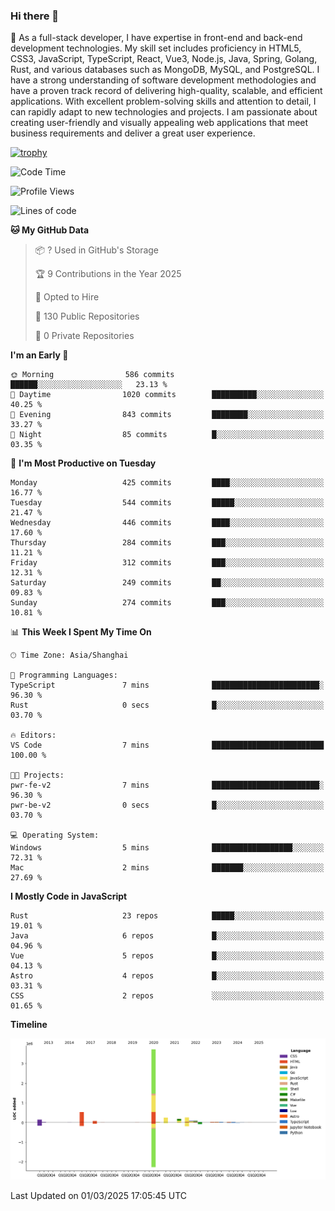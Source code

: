 ### Hi there 👋

🌱 As a full-stack developer, I have expertise in front-end and back-end development technologies. My skill set includes proficiency in HTML5, CSS3, JavaScript, TypeScript, React, Vue3, Node.js, Java, Spring, Golang, Rust, and various databases such as MongoDB, MySQL, and PostgreSQL. I have a strong understanding of software development methodologies and have a proven track record of delivering high-quality, scalable, and efficient applications. With excellent problem-solving skills and attention to detail, I can rapidly adapt to new technologies and projects. I am passionate about creating user-friendly and visually appealing web applications that meet business requirements and deliver a great user experience.

[![trophy](https://github-profile-trophy.vercel.app/?username=elton&rank=SECRET,SSS,SS,S,AAA,AA,A&theme=onedark&no-frame=true&margin-w=10)](https://github.com/ryo-ma/github-profile-trophy)

<!--START_SECTION:waka-->
![Code Time](http://img.shields.io/badge/Code%20Time-1%2C433%20hrs%207%20mins-blue)

![Profile Views](http://img.shields.io/badge/Profile%20Views-3-blue)

![Lines of code](https://img.shields.io/badge/From%20Hello%20World%20I%27ve%20Written-5.6%20million%20lines%20of%20code-blue)

**🐱 My GitHub Data** 

> 📦 ? Used in GitHub's Storage 
 > 
> 🏆 9 Contributions in the Year 2025
 > 
> 💼 Opted to Hire
 > 
> 📜 130 Public Repositories 
 > 
> 🔑 0 Private Repositories 
 > 
**I'm an Early 🐤** 

```text
🌞 Morning                586 commits         ██████░░░░░░░░░░░░░░░░░░░   23.13 % 
🌆 Daytime                1020 commits        ██████████░░░░░░░░░░░░░░░   40.25 % 
🌃 Evening                843 commits         ████████░░░░░░░░░░░░░░░░░   33.27 % 
🌙 Night                  85 commits          █░░░░░░░░░░░░░░░░░░░░░░░░   03.35 % 
```
📅 **I'm Most Productive on Tuesday** 

```text
Monday                   425 commits         ████░░░░░░░░░░░░░░░░░░░░░   16.77 % 
Tuesday                  544 commits         █████░░░░░░░░░░░░░░░░░░░░   21.47 % 
Wednesday                446 commits         ████░░░░░░░░░░░░░░░░░░░░░   17.60 % 
Thursday                 284 commits         ███░░░░░░░░░░░░░░░░░░░░░░   11.21 % 
Friday                   312 commits         ███░░░░░░░░░░░░░░░░░░░░░░   12.31 % 
Saturday                 249 commits         ██░░░░░░░░░░░░░░░░░░░░░░░   09.83 % 
Sunday                   274 commits         ███░░░░░░░░░░░░░░░░░░░░░░   10.81 % 
```


📊 **This Week I Spent My Time On** 

```text
🕑︎ Time Zone: Asia/Shanghai

💬 Programming Languages: 
TypeScript               7 mins              ████████████████████████░   96.30 % 
Rust                     0 secs              █░░░░░░░░░░░░░░░░░░░░░░░░   03.70 % 

🔥 Editors: 
VS Code                  7 mins              █████████████████████████   100.00 % 

🐱‍💻 Projects: 
pwr-fe-v2                7 mins              ████████████████████████░   96.30 % 
pwr-be-v2                0 secs              █░░░░░░░░░░░░░░░░░░░░░░░░   03.70 % 

💻 Operating System: 
Windows                  5 mins              ██████████████████░░░░░░░   72.31 % 
Mac                      2 mins              ███████░░░░░░░░░░░░░░░░░░   27.69 % 
```

**I Mostly Code in JavaScript** 

```text
Rust                     23 repos            █████░░░░░░░░░░░░░░░░░░░░   19.01 % 
Java                     6 repos             █░░░░░░░░░░░░░░░░░░░░░░░░   04.96 % 
Vue                      5 repos             █░░░░░░░░░░░░░░░░░░░░░░░░   04.13 % 
Astro                    4 repos             █░░░░░░░░░░░░░░░░░░░░░░░░   03.31 % 
CSS                      2 repos             ░░░░░░░░░░░░░░░░░░░░░░░░░   01.65 % 
```



**Timeline**

![Lines of Code chart](https://raw.githubusercontent.com/elton/elton/main/assets/bar_graph.png)


 Last Updated on 01/03/2025 17:05:45 UTC
<!--END_SECTION:waka-->

<!--
**elton/elton** is a ✨ _special_ ✨ repository because its `README.md` (this file) appears on your GitHub profile.

Here are some ideas to get you started:

- 🔭 I’m currently working on ...
- 🌱 I’m currently learning ...
- 👯 I’m looking to collaborate on ...
- 🤔 I’m looking for help with ...
- 💬 Ask me about ...
- 📫 How to reach me: ...
- 😄 Pronouns: ...
- ⚡ Fun fact: ...
-->
